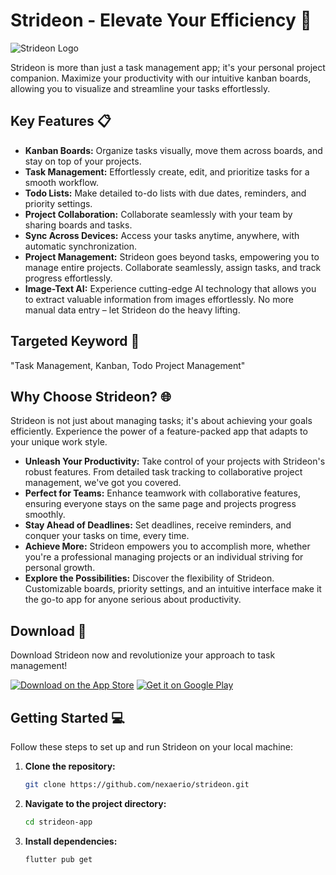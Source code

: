 # Strideon - Elevate Your Efficiency 🚀

![Strideon Logo](link-to-your-logo.png)

Strideon is more than just a task management app; it's your personal project companion. Maximize your productivity with our intuitive kanban boards, allowing you to visualize and streamline your tasks effortlessly.

## Key Features 📋

- **Kanban Boards:** Organize tasks visually, move them across boards, and stay on top of your projects.
- **Task Management:** Effortlessly create, edit, and prioritize tasks for a smooth workflow.
- **Todo Lists:** Make detailed to-do lists with due dates, reminders, and priority settings.
- **Project Collaboration:** Collaborate seamlessly with your team by sharing boards and tasks.
- **Sync Across Devices:** Access your tasks anytime, anywhere, with automatic synchronization.
- **Project Management:** Strideon goes beyond tasks, empowering you to manage entire projects. Collaborate seamlessly, assign tasks, and track progress effortlessly.
- **Image-Text AI:** Experience cutting-edge AI technology that allows you to extract valuable information from images effortlessly. No more manual data entry – let Strideon do the heavy lifting.

## Targeted Keyword 🎯

"Task Management, Kanban, Todo Project Management"

## Why Choose Strideon? 🌐

Strideon is not just about managing tasks; it's about achieving your goals efficiently. Experience the power of a feature-packed app that adapts to your unique work style.

- **Unleash Your Productivity:** Take control of your projects with Strideon's robust features. From detailed task tracking to collaborative project management, we've got you covered.
- **Perfect for Teams:** Enhance teamwork with collaborative features, ensuring everyone stays on the same page and projects progress smoothly.
- **Stay Ahead of Deadlines:** Set deadlines, receive reminders, and conquer your tasks on time, every time.
- **Achieve More:** Strideon empowers you to accomplish more, whether you're a professional managing projects or an individual striving for personal growth.
- **Explore the Possibilities:** Discover the flexibility of Strideon. Customizable boards, priority settings, and an intuitive interface make it the go-to app for anyone serious about productivity.

## Download 📲

Download Strideon now and revolutionize your approach to task management!

[![Download on the App Store](link-to-app-store-badge.png)](link-to-app-store)
[![Get it on Google Play](link-to-google-play-badge.png)](link-to-google-play)

## Getting Started 💻

Follow these steps to set up and run Strideon on your local machine:

1. **Clone the repository:**
 
   ```bash
   git clone https://github.com/nexaerio/strideon.git

3. **Navigate to the project directory:**
 
   ```bash
   cd strideon-app
   
5. **Install dependencies:**

   ```bash
   flutter pub get
